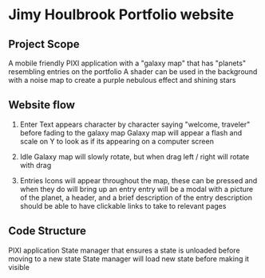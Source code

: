 # Jimy Houlbrook Portfolio website

## Project Scope
A mobile friendly PIXI application with a "galaxy map" that has "planets" resembling entries on the portfolio
A shader can be used in the background with a noise map to create a purple nebulous effect and shining stars

## Website flow
1. Enter
  Text appears character by character saying "welcome, traveler" before fading to the galaxy map
  Galaxy map will appear a flash and scale on Y to look as if its appearing on a computer screen

2. Idle
  Galaxy map will slowly rotate, but when drag left / right will rotate with drag

4. Entries
  Icons will appear throughout the map, these can be pressed and when they do will bring up an entry
  entry will be a modal with a picture of the planet, a header, and a brief description of the entry
  description should be able to have clickable links to take to relevant pages

## Code Structure
PIXI application
State manager that ensures a state is unloaded before moving to a new state
State manager will load new state before making it visible
